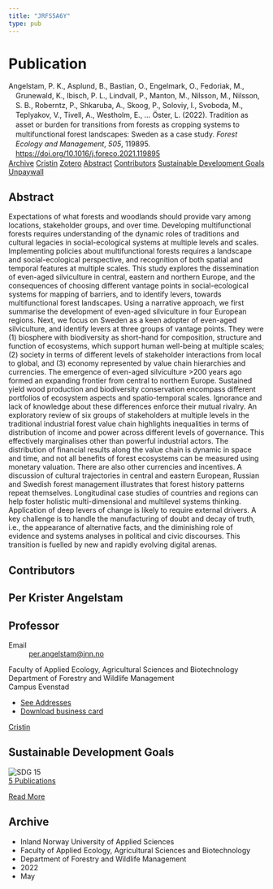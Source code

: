 ```yaml
---
title: "JRFS5A6Y"
type: pub
---
```

<h1>Publication</h1>
<article id="csl-bib-container-JRFS5A6Y" class="csl-bib-container">
  <div class="csl-bib-body" style="line-height: 1.35; padding-left: 1em; text-indent:-1em;">
  <div class="csl-entry">Angelstam, P. K., Asplund, B., Bastian, O., Engelmark, O., Fedoriak, M., Grunewald, K., Ibisch, P. L., Lindvall, P., Manton, M., Nilsson, M., Nilsson, S. B., Roberntz, P., Shkaruba, A., Skoog, P., Soloviy, I., Svoboda, M., Teplyakov, V., Tivell, A., Westholm, E., &#x2026; &#xD6;ster, L. (2022). Tradition as asset or burden for transitions from forests as cropping systems to multifunctional forest landscapes: Sweden as a case study. <i>Forest Ecology and Management</i>, <i>505</i>, 119895. <a href="https://doi.org/10.1016/j.foreco.2021.119895">https://doi.org/10.1016/j.foreco.2021.119895</a></div>
</div>
  <div class="csl-bib-buttons">
    <a href="#taxonomy-article-JRFS5A6Y" class="csl-bib-button">Archive</a>
    <a href="https://app.cristin.no/results/show.jsf?id=2022211" alt="Cristin URL" class="csl-bib-button">Cristin</a>
    <a href="http://zotero.org/groups/5402882/items/JRFS5A6Y" alt="Zotero URL" class="csl-bib-button">Zotero</a>
    <a href="#abstract-article-JRFS5A6Y" class="csl-bib-button">Abstract</a>
    <a href="#contributors-article-JRFS5A6Y" class="csl-bib-button">Contributors</a>
    <a href="#sdg-article-JRFS5A6Y" class="csl-bib-button">Sustainable Development Goals</a>
    <a href="https://doi.org/10.1016/j.foreco.2021.119895" class="csl-bib-button">Unpaywall</a>
  </div>
  <div id="csl-bib-meta-container-JRFS5A6Y"></div>
</article>
<div id="csl-bib-meta-JRFS5A6Y" class="csl-bib-meta">
  <article id="abstract-article-JRFS5A6Y" class="abstract-article">
    <h1>Abstract</h1>
    Expectations of what forests and woodlands should provide vary among locations, stakeholder groups, and over time. Developing multifunctional forests requires understanding of the dynamic roles of traditions and cultural legacies in social-ecological systems at multiple levels and scales. Implementing policies about multifunctional forests requires a landscape and social-ecological perspective, and recognition of both spatial and temporal features at multiple scales. This study explores the dissemination of even-aged silviculture in central, eastern and northern Europe, and the consequences of choosing different vantage points in social-ecological systems for mapping of barriers, and to identify levers, towards multifunctional forest landscapes. Using a narrative approach, we first summarise the development of even-aged silviculture in four European regions. Next, we focus on Sweden as a keen adopter of even-aged silviculture, and identify levers at three groups of vantage points. They were (1) biosphere with biodiversity as short-hand for composition, structure and function of ecosystems, which support human well-being at multiple scales; (2) society in terms of different levels of stakeholder interactions from local to global, and (3) economy represented by value chain hierarchies and currencies. The emergence of even-aged silviculture &gt;200 years ago formed an expanding frontier from central to northern Europe. Sustained yield wood production and biodiversity conservation encompass different portfolios of ecosystem aspects and spatio-temporal scales. Ignorance and lack of knowledge about these differences enforce their mutual rivalry. An exploratory review of six groups of stakeholders at multiple levels in the traditional industrial forest value chain highlights inequalities in terms of distribution of income and power across different levels of governance. This effectively marginalises other than powerful industrial actors. The distribution of financial results along the value chain is dynamic in space and time, and not all benefits of forest ecosystems can be measured using monetary valuation. There are also other currencies and incentives. A discussion of cultural trajectories in central and eastern European, Russian and Swedish forest management illustrates that forest history patterns repeat themselves. Longitudinal case studies of countries and regions can help foster holistic multi-dimensional and multilevel systems thinking. Application of deep levers of change is likely to require external drivers. A key challenge is to handle the manufacturing of doubt and decay of truth, i.e., the appearance of alternative facts, and the diminishing role of evidence and systems analyses in political and civic discourses. This transition is fuelled by new and rapidly evolving digital arenas.
  </article>
  <article id="contributors-article-JRFS5A6Y" class="contributors-article">
    <h1>Contributors</h1>
    <div class="personas"> <div class="vrtx-hinn-person-card"> <div class="photo"> <i class="lar la-user-circle missing-person"></i> </div> <div class="info"> <hgroup><h1>Per Krister Angelstam</h1> <h2>Professor</h2> </hgroup><dl> <dt>Email</dt> <dd> <a href="mailto:per.angelstam@inn.no">per.angelstam@inn.no</a> </dd> </dl> <p> Faculty of Applied Ecology, Agricultural Sciences and Biotechnology<br> Department of Forestry and Wildlife Management<br> Campus Evenstad </p> <ul class="vrtx-hinn-links"> <li><a href="https://www.inn.no/english/find-an-employee/per-angelstam.html#vrtx-hinn-addresses">See Addresses</a></li> <li><a href="https://www.inn.no/english/find-an-employee/per-angelstam.html?vrtx=vcf">Download business card</a></li> </ul> </div> </div> <a href="https://app.cristin.no/persons/show.jsf?id=1318014" alt="Cristin URL" class="personas-cristin">Cristin</a> </div>
  </article>
  <article id="sdg-article-JRFS5A6Y" class="sdg-article">
    <h1>Sustainable Development Goals</h1>
    <div class="sdg-container"><div id="sdg15" class="sdg"> <img src="{{< params subfolder >}}images/sdg/sdg15_en.png" class="image" alt="SDG 15"> <div class="sdg-overlay"> <a href="{{< params subfolder >}}en/archive/?sdg=15#archive" class="sdg-publication-count"><span>5</span> Publications</a> <p><a href="https://sdgs.un.org/goals/goal15" class="sdg-read-more">Read More</a></p> </div> </div></div>
  </article>
  <article id="taxonomy-article-JRFS5A6Y" class="taxonomy-article">
    <h1>Archive</h1>
    <ul>
      <li>Inland Norway University of Applied Sciences</li>
      <li>Faculty of Applied Ecology, Agricultural Sciences and Biotechnology</li>
      <li>Department of Forestry and Wildlife Management</li>
      <li>2022</li>
      <li>May</li>
    </ul>
  </article>
</div>
